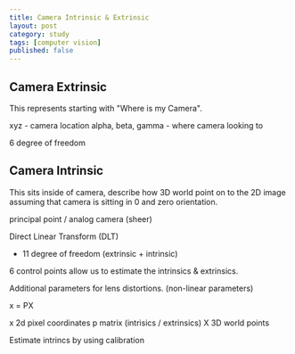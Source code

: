 ```yaml
---
title: Camera Intrinsic & Extrinsic
layout: post
category: study
tags: [computer vision]
published: false
---
```


## Camera Extrinsic

This represents starting with "Where is my Camera".

xyz - camera location
alpha, beta, gamma - where camera looking to

6 degree of freedom

## Camera Intrinsic

This sits inside of camera, describe how 3D world point on to the 2D image assuming that camera is sitting in 0 and zero orientation.

principal point / analog camera (sheer)

Direct Linear Transform (DLT)
- 11 degree of freedom (extrinsic + intrinsic)


6 control points allow us to estimate the intrinsics & extrinsics.

Additional parameters for lens distortions. (non-linear parameters)

x = PX

x 2d pixel coordinates
p matrix (intrisics / extrinsics)
X 3D world points

Estimate intrincs by using calibration
